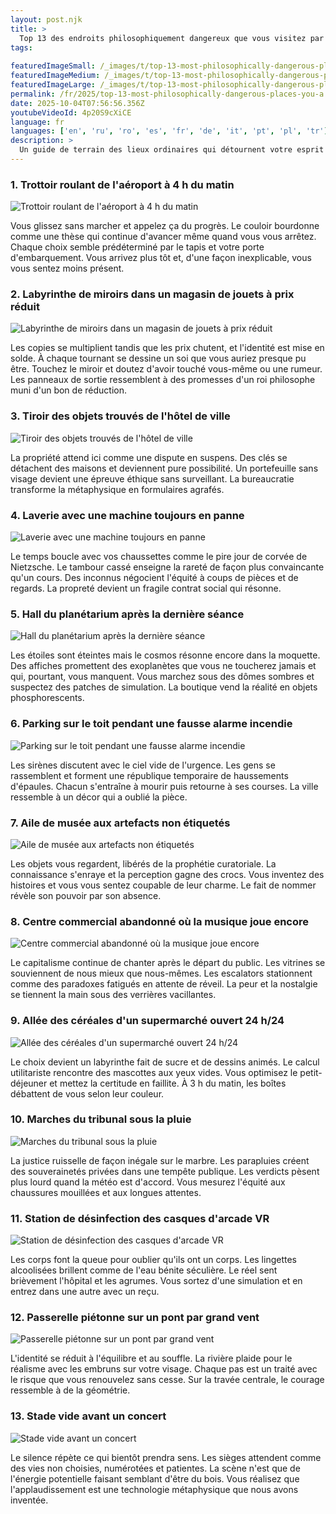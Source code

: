 ```yaml
---
layout: post.njk
title: >
  Top 13 des endroits philosophiquement dangereux que vous visitez par accident
tags:
  
featuredImageSmall: /_images/t/top-13-most-philosophically-dangerous-places-you-a-cover-fr-small.webp
featuredImageMedium: /_images/t/top-13-most-philosophically-dangerous-places-you-a-cover-fr-medium.webp
featuredImageLarge: /_images/t/top-13-most-philosophically-dangerous-places-you-a-cover-fr-large.webp
permalink: /fr/2025/top-13-most-philosophically-dangerous-places-you-a.html
date: 2025-10-04T07:56:56.356Z
youtubeVideoId: 4p20S9cXiCE
language: fr
languages: ['en', 'ru', 'ro', 'es', 'fr', 'de', 'it', 'pt', 'pl', 'tr']
description: >
  Un guide de terrain des lieux ordinaires qui détournent votre esprit et font entrer la métaphysique en douce. Chaque endroit incline votre intuition et donne à la vie quotidienne un air de simulation. On raconte qu'ils provoquent des épiphanies, de légers vertiges et des disputes avec soi-même. À utiliser avec curiosité et un plan de secours pour vos croyances.
---
```


### 1. Trottoir roulant de l'aéroport à 4 h du matin

![Trottoir roulant de l'aéroport à 4 h du matin](/_images/a/a253d36c593eb22d656a9cddd4d1387d-medium.webp)

Vous glissez sans marcher et appelez ça du progrès. Le couloir bourdonne comme une thèse qui continue d'avancer même quand vous vous arrêtez. Chaque choix semble prédéterminé par le tapis et votre porte d'embarquement. Vous arrivez plus tôt et, d'une façon inexplicable, vous vous sentez moins présent.

### 2. Labyrinthe de miroirs dans un magasin de jouets à prix réduit

![Labyrinthe de miroirs dans un magasin de jouets à prix réduit](/_images/3/38b14972c193bcd13acc7b4cb8e8b69f-medium.webp)

Les copies se multiplient tandis que les prix chutent, et l'identité est mise en solde. À chaque tournant se dessine un soi que vous auriez presque pu être. Touchez le miroir et doutez d'avoir touché vous-même ou une rumeur. Les panneaux de sortie ressemblent à des promesses d'un roi philosophe muni d'un bon de réduction.

### 3. Tiroir des objets trouvés de l'hôtel de ville

![Tiroir des objets trouvés de l'hôtel de ville](/_images/4/44e8c6f75b6befe614833a67e686e019-medium.webp)

La propriété attend ici comme une dispute en suspens. Des clés se détachent des maisons et deviennent pure possibilité. Un portefeuille sans visage devient une épreuve éthique sans surveillant. La bureaucratie transforme la métaphysique en formulaires agrafés.

### 4. Laverie avec une machine toujours en panne

![Laverie avec une machine toujours en panne](/_images/8/88a908cdbc8336c02f4a35ca5396ecac-medium.webp)

Le temps boucle avec vos chaussettes comme le pire jour de corvée de Nietzsche. Le tambour cassé enseigne la rareté de façon plus convaincante qu'un cours. Des inconnus négocient l'équité à coups de pièces et de regards. La propreté devient un fragile contrat social qui résonne.

### 5. Hall du planétarium après la dernière séance

![Hall du planétarium après la dernière séance](/_images/4/489febf086d5b86be68413e07b9b370f-medium.webp)

Les étoiles sont éteintes mais le cosmos résonne encore dans la moquette. Des affiches promettent des exoplanètes que vous ne toucherez jamais et qui, pourtant, vous manquent. Vous marchez sous des dômes sombres et suspectez des patches de simulation. La boutique vend la réalité en objets phosphorescents.

### 6. Parking sur le toit pendant une fausse alarme incendie

![Parking sur le toit pendant une fausse alarme incendie](/_images/1/1f267cd1de6310d151cb9cfec1579713-medium.webp)

Les sirènes discutent avec le ciel vide de l'urgence. Les gens se rassemblent et forment une république temporaire de haussements d'épaules. Chacun s'entraîne à mourir puis retourne à ses courses. La ville ressemble à un décor qui a oublié la pièce.

### 7. Aile de musée aux artefacts non étiquetés

![Aile de musée aux artefacts non étiquetés](/_images/4/48104f15aba53297c5185f0025bffaaf-medium.webp)

Les objets vous regardent, libérés de la prophétie curatoriale. La connaissance s'enraye et la perception gagne des crocs. Vous inventez des histoires et vous vous sentez coupable de leur charme. Le fait de nommer révèle son pouvoir par son absence.

### 8. Centre commercial abandonné où la musique joue encore

![Centre commercial abandonné où la musique joue encore](/_images/5/5d6e594e9bf5db319c9036431e5242fc-medium.webp)

Le capitalisme continue de chanter après le départ du public. Les vitrines se souviennent de nous mieux que nous-mêmes. Les escalators stationnent comme des paradoxes fatigués en attente de réveil. La peur et la nostalgie se tiennent la main sous des verrières vacillantes.

### 9. Allée des céréales d'un supermarché ouvert 24 h/24

![Allée des céréales d'un supermarché ouvert 24 h/24](/_images/3/37c1152526f0872aa65ba33641b8f583-medium.webp)

Le choix devient un labyrinthe fait de sucre et de dessins animés. Le calcul utilitariste rencontre des mascottes aux yeux vides. Vous optimisez le petit-déjeuner et mettez la certitude en faillite. À 3 h du matin, les boîtes débattent de vous selon leur couleur.

### 10. Marches du tribunal sous la pluie

![Marches du tribunal sous la pluie](/_images/6/6e84fca83b69cac661521fb9822aa7c2-medium.webp)

La justice ruisselle de façon inégale sur le marbre. Les parapluies créent des souverainetés privées dans une tempête publique. Les verdicts pèsent plus lourd quand la météo est d'accord. Vous mesurez l'équité aux chaussures mouillées et aux longues attentes.

### 11. Station de désinfection des casques d'arcade VR

![Station de désinfection des casques d'arcade VR](/_images/e/ea87c906810ba1a083ad080bdba2eea4-medium.webp)

Les corps font la queue pour oublier qu'ils ont un corps. Les lingettes alcoolisées brillent comme de l'eau bénite séculière. Le réel sent brièvement l'hôpital et les agrumes. Vous sortez d'une simulation et en entrez dans une autre avec un reçu.

### 12. Passerelle piétonne sur un pont par grand vent

![Passerelle piétonne sur un pont par grand vent](/_images/e/e112a0c3f0ca8e1ed2465c9517c8fcb2-medium.webp)

L'identité se réduit à l'équilibre et au souffle. La rivière plaide pour le réalisme avec les embruns sur votre visage. Chaque pas est un traité avec le risque que vous renouvelez sans cesse. Sur la travée centrale, le courage ressemble à de la géométrie.

### 13. Stade vide avant un concert

![Stade vide avant un concert](/_images/5/583433f9ccbaeaad39c79cbd80020784-medium.webp)

Le silence répète ce qui bientôt prendra sens. Les sièges attendent comme des vies non choisies, numérotées et patientes. La scène n'est que de l'énergie potentielle faisant semblant d'être du bois. Vous réalisez que l'applaudissement est une technologie métaphysique que nous avons inventée.

